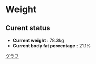 # Weight

## Curent status
- **Current weight** : 78.3kg
- **Current body fat percentage** : 21.1%

[グラフ](http://yasuharu519.github.io/Weight/)


